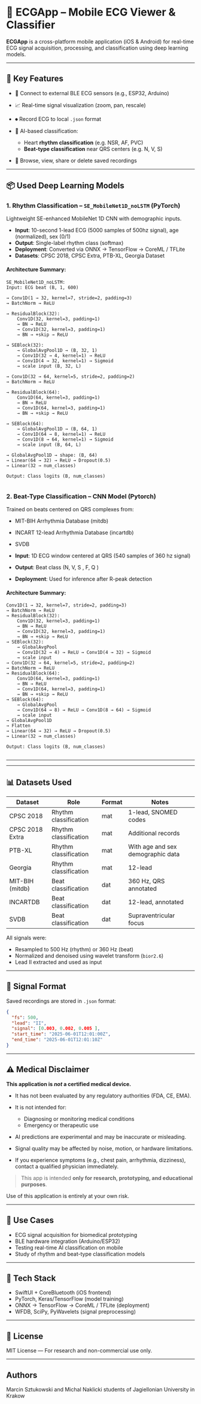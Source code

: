 



# 📱 ECGApp – Mobile ECG Viewer & Classifier

**ECGApp** is a cross-platform mobile application (iOS & Android) for real-time ECG signal acquisition, processing, and classification using deep learning models.

---

## 🧠 Key Features

* 🔌 Connect to external BLE ECG sensors (e.g., ESP32, Arduino)
* 📈 Real-time signal visualization (zoom, pan, rescale)
* ⏺ Record ECG to local `.json` format
* 🧠 AI-based classification:

  * Heart **rhythm classification** (e.g. NSR, AF, PVC)
  * **Beat-type classification** near QRS centers (e.g. N, V, S)
* 📂 Browse, view, share or delete saved recordings

---

## 📦 Used Deep Learning Models

### 1. Rhythm Classification – `SE_MobileNet1D_noLSTM` (PyTorch)

Lightweight SE-enhanced MobileNet 1D CNN with demographic inputs.

* **Input**: 10-second 1-lead ECG (5000 samples of 500hz signal), age (normalized), sex (0/1)
* **Output**: Single-label rhythm class (softmax)
* **Deployment**: Converted via ONNX → TensorFlow → CoreML / TFLite
* **Datasets**: CPSC 2018, CPSC Extra, PTB-XL, Georgia Dataset

#### Architecture Summary:

```
SE_MobileNet1D_noLSTM:
Input: ECG beat (B, 1, 600)

→ Conv1D(1 → 32, kernel=7, stride=2, padding=3)
→ BatchNorm → ReLU

→ ResidualBlock(32):
    Conv1D(32, kernel=3, padding=1)
    → BN → ReLU
    → Conv1D(32, kernel=3, padding=1)
    → BN → +skip → ReLU

→ SEBlock(32):
    → GlobalAvgPool1D → (B, 32, 1)
    → Conv1D(32 → 4, kernel=1) → ReLU
    → Conv1D(4 → 32, kernel=1) → Sigmoid
    → scale input (B, 32, L)

→ Conv1D(32 → 64, kernel=5, stride=2, padding=2)
→ BatchNorm → ReLU

→ ResidualBlock(64):
    Conv1D(64, kernel=3, padding=1)
    → BN → ReLU
    → Conv1D(64, kernel=3, padding=1)
    → BN → +skip → ReLU

→ SEBlock(64):
    → GlobalAvgPool1D → (B, 64, 1)
    → Conv1D(64 → 8, kernel=1) → ReLU
    → Conv1D(8 → 64, kernel=1) → Sigmoid
    → scale input (B, 64, L)

→ GlobalAvgPool1D → shape: (B, 64)
→ Linear(64 → 32) → ReLU → Dropout(0.5)
→ Linear(32 → num_classes)

Output: Class logits (B, num_classes)


```

### 2. Beat-Type Classification – CNN Model (Pytorch)

Trained on beats centered on QRS complexes from:

* MIT-BIH Arrhythmia Database (mitdb)

* INCART 12-lead Arrhythmia Database (incartdb)

* SVDB 

* **Input**: 1D ECG window centered at QRS (540 samples of 360 hz signal)

* **Output**: Beat class (N, V, S , F, Q )

* **Deployment**: Used for inference after R-peak detection

#### Architecture Summary:

```
Conv1D(1 → 32, kernel=7, stride=2, padding=3)
→ BatchNorm → ReLU
→ ResidualBlock(32):
    Conv1D(32, kernel=3, padding=1)
    → BN → ReLU
    → Conv1D(32, kernel=3, padding=1)
    → BN → +skip → ReLU
→ SEBlock(32):
    → GlobalAvgPool
    → Conv1D(32 → 4) → ReLU → Conv1D(4 → 32) → Sigmoid
    → scale input
→ Conv1D(32 → 64, kernel=5, stride=2, padding=2)
→ BatchNorm → ReLU
→ ResidualBlock(64):
    Conv1D(64, kernel=3, padding=1)
    → BN → ReLU
    → Conv1D(64, kernel=3, padding=1)
    → BN → +skip → ReLU
→ SEBlock(64):
    → GlobalAvgPool
    → Conv1D(64 → 8) → ReLU → Conv1D(8 → 64) → Sigmoid
    → scale input
→ GlobalAvgPool1D
→ Flatten
→ Linear(64 → 32) → ReLU → Dropout(0.5)
→ Linear(32 → num_classes)

Output: Class logits (B, num_classes)


```

---


---

## 📊 Datasets Used

| Dataset        | Role                | Format | Notes                                    |
|----------------|---------------------|--------|------------------------------------------|
| CPSC 2018      | Rhythm classification | mat    | 1-lead, SNOMED codes                     |
| CPSC 2018 Extra| Rhythm classification | mat    | Additional records                       |
| PTB-XL         | Rhythm classification | mat    | With age and sex demographic data        |
| Georgia        | Rhythm classification | mat    | 12-lead                                   |
| MIT-BIH (mitdb)| Beat classification   | dat    | 360 Hz, QRS annotated                    |
| INCARTDB       | Beat classification   | dat    | 12-lead, annotated                       |
| SVDB           | Beat classification   | dat    | Supraventricular focus                  |

All signals were:
- Resampled to 500 Hz (rhythm) or 360 Hz (beat)
- Normalized and denoised using wavelet transform (`bior2.6`)
- Lead II extracted and used as input

---

## 📂 Signal Format

Saved recordings are stored in `.json` format:

```json
{
  "fs": 500,
  "lead": "II",
  "signal": [0.003, 0.002, 0.005 ],
  "start_time": "2025-06-01T12:01:00Z",
  "end_time": "2025-06-01T12:01:10Z"
}
```

---

## ⚠️ Medical Disclaimer

**This application is *not* a certified medical device.**

* It has not been evaluated by any regulatory authorities (FDA, CE, EMA).
* It is not intended for:

  * Diagnosing or monitoring medical conditions
  * Emergency or therapeutic use
* AI predictions are experimental and may be inaccurate or misleading.
* Signal quality may be affected by noise, motion, or hardware limitations.
* If you experience symptoms (e.g., chest pain, arrhythmia, dizziness), contact a qualified physician immediately.

> This app is intended **only for research, prototyping, and educational purposes**.

Use of this application is entirely at your own risk.

---

## 🧪 Use Cases

* ECG signal acquisition for biomedical prototyping
* BLE hardware integration (Arduino/ESP32)
* Testing real-time AI classification on mobile
* Study of rhythm and beat-type classification models

---

## 🔧 Tech Stack

* SwiftUI + CoreBluetooth (iOS frontend)
* PyTorch, Keras/TensorFlow (model training)
* ONNX → TensorFlow → CoreML / TFLite (deployment)
* WFDB, SciPy, PyWavelets (signal preprocessing)

---

## 📜 License

MIT License — For research and non-commercial use only.



---

## Authors

Marcin Sztukowski and Michal Naklicki
students of Jagiellonian University in Krakow
